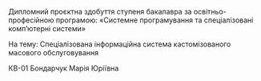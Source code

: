 Дипломний проєктна здобуття ступеня бакалавра за освітньо-професійною програмою:
«Системне програмування та спеціалізовані комп’ютерні системи»

На тему:  Спеціалізована інформаційна система кастомізованого масового обслуговування

КВ-01
Бондарчук Марія Юріївна    


